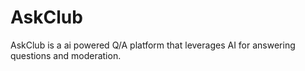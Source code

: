 # AskClub
AskClub is a ai powered Q/A platform that leverages AI for answering questions and moderation.
